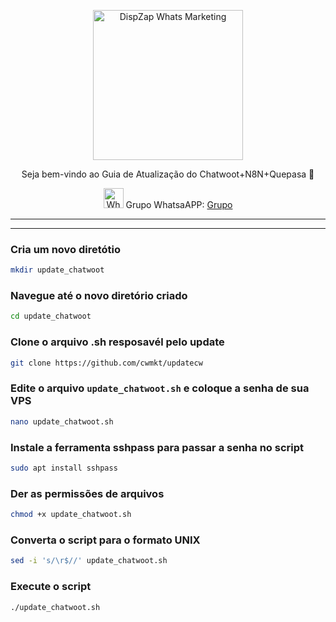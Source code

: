 
<p align="center">
<img src="https://cwmkt.com.br/wp-content/uploads/2023/08/logo-github-cwmkt.svg" alt="DispZap Whats Marketing" width="240" />
<p align="center">Seja bem-vindo ao Guia de Atualização do Chatwoot+N8N+Quepasa 🚀</p>
</p>
  
<p align="center">
<img src="https://whatsapp.com/favicon.ico" alt="WhatsAPP-logo" width="32" />
<span>Grupo WhatsaAPP: </span>
<a href="https://chat.whatsapp.com/Cv5WfmujRzE09yQ6hagYim" target="_blank">Grupo</a>
</p>

<hr />
<hr />


### Cria um novo diretótio
```bash
mkdir update_chatwoot
```

### Navegue até o novo diretório criado

```bash
cd update_chatwoot
```

### Clone o arquivo .sh resposavél pelo update

```bash
git clone https://github.com/cwmkt/updatecw
```

### Edite o arquivo `update_chatwoot.sh` e coloque a senha de sua VPS

```bash
nano update_chatwoot.sh
```

### Instale a ferramenta sshpass para passar a senha no script

```bash
sudo apt install sshpass
```
### Der as permissões de arquivos

```bash
chmod +x update_chatwoot.sh
```

### Converta o script para o formato UNIX

```bash
sed -i 's/\r$//' update_chatwoot.sh
```

### Execute o script

```bash
./update_chatwoot.sh
```
